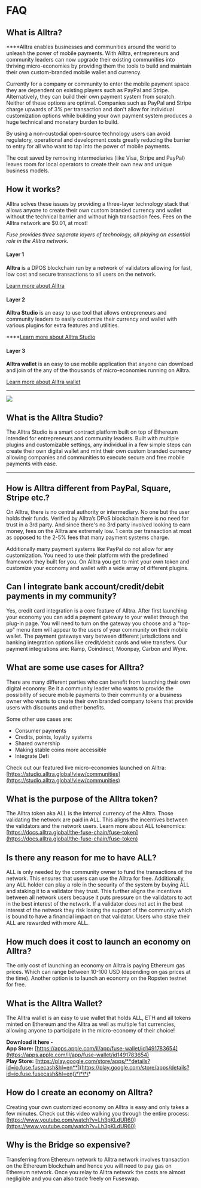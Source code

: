 # FAQ

## What is Alltra?

  
****Alltra enables businesses and communities around the world to unleash the power of mobile payments. With Alltra, entrepreneurs and community leaders can now upgrade their existing communities into thriving micro-economies by providing them the tools to build and maintain their own custom-branded mobile wallet and currency. 

Currently for a company or community to enter the mobile payment space they are dependent on existing players such as PayPal and Stripe. Alternatively, they can build their own payment system from scratch. Neither of these options are optimal. Companies such as PayPal and Stripe charge upwards of 3% per transaction and don't allow for individual customization options while building your own payment system produces a huge technical and monetary burden to build. 

By using a non-custodial open-source technology users can avoid regulatory, operational and development costs greatly reducing the barrier to entry for all who want to tap into the power of mobile payments. 

The cost saved by removing intermediaries \(like Visa, Stripe and PayPal\) leaves room for local operators to create their own new and unique business models.



## How it works? 

Alltra solves these issues by providing a three-layer technology stack that allows anyone to create their own custom branded currency and wallet without the technical barrier and without high transaction fees. Fees on the Alltra network are $0.01, at most!

_Fuse provides three separate layers of technology, all playing an essential role in the Alltra network._ 

#### **Layer 1**

**Alltra** is a DPOS blockchain run by a network of validators allowing for fast, low cost and secure transactions to all users on the network. 

[Learn more about Alltra](https://docs.alltra.global/become-a-validator/how-to-become-a-validator)

#### **Layer 2**

**Alltra Studio** is an easy to use tool that allows entrepreneurs and community leaders to easily customize their currency and wallet with various plugins for extra features and utilities.   
  
****[Learn more about Alltra Studio](https://docs.alltra.global/the-fuse-studio/overview)

#### **Layer 3**

**Alltra wallet** is an easy to use mobile application that anyone can download and join of the any of the thousands of micro-economies running on Alltra. 

[Learn more about Alltra wallet](https://docs.alltra.global/the-mobile-wallet/overview)  
****

![](../.gitbook/assets/stack-faq.jpg)

## **What is the Alltra Studio?**

The Alltra Studio is a smart contract platform built on top of Ethereum intended for entrepreneurs and community leaders. Built with multiple plugins and customizable settings, any individual in a few simple steps can create their own digital wallet and mint their own custom branded currency allowing companies and communities to execute secure and free mobile payments with ease.   
****

## **How is Alltra different from PayPal, Square, Stripe etc.?** 

On Alltra, there is no central authority or intermediary. No one but the user holds their funds. Verified by Alltra’s DPoS blockchain there is no need for trust in a 3rd party. And since there's no 3rd party involved looking to earn money, fees on the Alltra are extremely low. 1 cents per transaction at most as opposed to the 2-5% fees that many payment systems charge. 

Additionally many payment systems like PayPal do not allow for any customization. You need to use their platform with the predefined framework they built for you. On Alltra you get to mint your own token and customize your economy and wallet with a wide array of different plugins. 

## **Can I integrate bank account/credit/debit payments in my community?**

Yes, credit card integration is a core feature of Alltra. After first launching your economy you can add a payment gateway to your wallet through the plug-in page. You will need to turn on the gateway you choose and a "top-up" menu item will appear to the users of your community on their mobile wallet. The payment gateways vary between different jurisdictions and banking integration options like credit/debit cards and wire transfers. Our payment integrations are: Ramp, Coindirect, Moonpay, Carbon and Wyre.

## **What are some use cases for Alltra?** 

There are many different parties who can benefit from launching their own digital economy. Be it a community leader who wants to provide the possibility of secure mobile payments to their community or a business owner who wants to create their own branded company tokens that provide users with discounts and other benefits. 

Some other use cases are:

* Consumer payments
* Credits, points, loyalty systems
* Shared ownership
* Making stable coins more accessible
* Integrate Defi

Check out our featured live micro-economies launched on Alltra: [https://studio.alltra.global/view/communities](https://studio.alltra.global/view/communities)

## **What is the purpose of the Alltra token?** 

The Alltra token aka ALL is the internal currency of the Alltra.  Those validating the network are paid in ALL. This aligns the incentives between the validators and the network users. Learn more about ALL tokenomics: [https://docs.alltra.global/the-fuse-chain/fuse-token](https://docs.alltra.global/the-fuse-chain/fuse-token)

## **Is there any reason for me to have ALL?** 

ALL is only needed by the community owner to fund the transactions of the network. This ensures that users can use the Alltra for free. Additionally, any ALL holder can play a role in the security of the system by buying ALL and staking it to a validator they trust. This further aligns the incentives between all network users because it puts pressure on the validators to act in the best interest of the network. If a validator does not act in the best interest of the network they risk losing the support of the community which is bound to have a financial impact on that validator. Users who stake their ALL are rewarded with more ALL. 

## **How much does it cost to launch an economy on Alltra?**

The only cost of launching an economy on Alltra is paying Ethereum gas prices. Which can range between 10-100 USD \(depending on gas prices at the time\). Another option is to launch an economy on the Ropsten testnet for free. 

## **What is the Alltra Wallet?** 

**T**he Alltra wallet is an easy to use wallet that holds ALL, ETH and all tokens minted on Ethereum and the Alltra as well as multiple fiat currencies, allowing anyone to participate in the micro-economy of their choice!  
  
**Download it here -   
App Store:** [https://apps.apple.com/il/app/fuse-wallet/id1491783654](https://apps.apple.com/il/app/fuse-wallet/id1491783654)  
**Play Store:** [https://play.google.com/store/apps/**details?id=io.fuse.fusecash&hl=en**](https://play.google.com/store/apps/details?id=io.fuse.fusecash&hl=en)\*\*\*\*

## **How do I create an economy on Alltra?**

Creating your own customized economy on Alltra is easy and only takes a few minutes. Check out this video walking you through the entire process: [https://www.youtube.com/watch?v=Lh3pKLdUR60](https://www.youtube.com/watch?v=Lh3pKLdUR60)

## Why is the Bridge so expensive? 

Transferring from Ethereum network to Alltra network involves transaction on the Ethereum blockchain and hence you will need to pay gas on Ethereum network. Once you relay to Alltra network the costs are almost negligible and you can also trade freely on Fuseswap.

